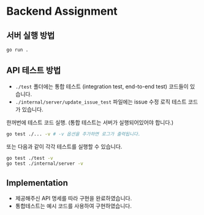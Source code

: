 # Backend Assignment

## 서버 실행 방법

```bash
go run .
```

## API 테스트 방법

- `./test` 폴더에는 통합 테스트 (integration test, end-to-end test) 코드들이
  있습니다.
- `./internal/server/update_issue_test` 파일에는 issue 수정 로직 테스트 코드가
  있습니다.

한꺼번에 테스트 코드 실행. (통합 테스트는 서버가 실행되어있어야 합니다.)

```bash
go test ./... -v # -v 옵션을 추가하면 로그가 출력됩니다.
```

또는 다음과 같이 각각 테스트를 실행할 수 있습니다.

```bash
go test ./test -v
go test ./internal/server -v
```

## Implementation

- 제공해주신 API 명세를 따라 구현을 완료하였습니다.
- 통합테스트는 예시 코드를 사용하여 구현하였습니다.
